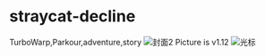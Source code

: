 # straycat-decline
TurboWarp,Parkour,adventure,story
![封面2](https://user-images.githubusercontent.com/90503283/159620694-f59de33b-ada0-4f29-ab61-2abefe7d0706.png)
Picture is v1.12
![光标](https://user-images.githubusercontent.com/90503283/159620859-640e2336-9194-4f0c-84ce-abd38618c4ec.png)
